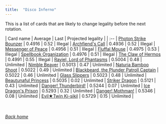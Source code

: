 ```yaml
---
title:  "Disco Inferno"
---
```


This is a list of cards that are likely to change legality before the next rotation.

| Card name | Average | Last | Projected legality |
| :-- |
[Photon Strike Bounzer](https://db.ygoprodeck.com/card/?search=Photon%20Strike%20Bounzer) | 0.4916 | 0.52 | Illegal |
[Archfiend's Call](https://db.ygoprodeck.com/card/?search=Archfiend's%20Call) | 0.4936 | 0.52 | Illegal |
[Messenger of Peace](https://db.ygoprodeck.com/card/?search=Messenger%20of%20Peace) | 0.4956 | 0.51 | Illegal |
[Fluffal Mouse](https://db.ygoprodeck.com/card/?search=Fluffal%20Mouse) | 0.4975 | 0.53 | Illegal |
[Spellbook Organization](https://db.ygoprodeck.com/card/?search=Spellbook%20Organization) | 0.4976 | 0.51 | Illegal |
[The Claw of Hermos](https://db.ygoprodeck.com/card/?search=The%20Claw%20of%20Hermos) | 0.4991 | 0.55 | Illegal |
[Raviel, Lord of Phantasms](https://db.ygoprodeck.com/card/?search=Raviel,%20Lord%20of%20Phantasms) | 0.5004 | 0.48 | Unlimited |
[Nimble Beaver](https://db.ygoprodeck.com/card/?search=Nimble%20Beaver) | 0.5013 | 0.47 | Unlimited |
[Naturia Bamboo Shoot](https://db.ygoprodeck.com/card/?search=Naturia%20Bamboo%20Shoot) | 0.5022 | 0.49 | Unlimited |
[Blackbeard, the Plunder Patroll Captain](https://db.ygoprodeck.com/card/?search=Blackbeard,%20the%20Plunder%20Patroll%20Captain) | 0.5022 | 0.46 | Unlimited |
[Glass Slippers](https://db.ygoprodeck.com/card/?search=Glass%20Slippers) | 0.5023 | 0.48 | Unlimited |
[Beautunaful Princess](https://db.ygoprodeck.com/card/?search=Beautunaful%20Princess) | 0.5035 | 0.02 | Unlimited |
[Striker Dragon](https://db.ygoprodeck.com/card/?search=Striker%20Dragon) | 0.5121 | 0.43 | Unlimited |
[Danger! Thunderbird!](https://db.ygoprodeck.com/card/?search=Danger!%20Thunderbird!) | 0.5244 | 0.07 | Unlimited |
[Ice Dragon's Prison](https://db.ygoprodeck.com/card/?search=Ice%20Dragon's%20Prison) | 0.5293 | 0.32 | Unlimited |
[Danger! Mothman!](https://db.ygoprodeck.com/card/?search=Danger!%20Mothman!) | 0.5346 | 0.08 | Unlimited |
[Evil★Twin Ki-sikil](https://db.ygoprodeck.com/card/?search=Evil★Twin%20Ki-sikil) | 0.5729 | 0.15 | Unlimited |

<br>

###### [Back home](index)